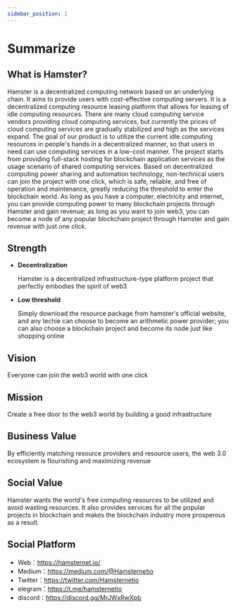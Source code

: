 ```yaml
---
sidebar_position: 1
---
```


# Summarize

## What is Hamster?

Hamster is a decentralized computing network based on an underlying chain. It aims to provide users with cost-effective computing servers. It is a decentralized computing resource leasing platform that allows for leasing of idle computing resources. There are many cloud computing service vendors providing cloud computing services, but currently the prices of cloud computing services are gradually stabilized and high as the services expand. The goal of our product is to utilize the current idle computing resources in people's hands in a decentralized manner, so that users in need can use computing services in a low-cost manner. The project starts from providing full-stack hosting for blockchain application services as the usage scenario of shared computing services. Based on decentralized computing power sharing and automation technology, non-technical users can join the project with one click, which is safe, reliable, and free of operation and maintenance, greatly reducing the threshold to enter the blockchain world. As long as you have a computer, electricity and internet, you can provide computing power to many blockchain projects through Hamster and gain revenue; as long as you want to join web3, you can become a node of any popular blockchain project through Hamster and gain revenue with just one click.

## Strength

- **Decentralization**

  Hamster is a decentralized infrastructure-type platform project that perfectly embodies the spirit of web3

- **Low threshold**

  Simply download the resource package from hamster's official website, and any techie can choose to become an arithmetic power provider; you can also choose a blockchain project and become its node just like shopping online

## Vision

Everyone can join the web3 world with one click

## Mission

Create a free door to the web3 world by building a good infrastructure

## Business Value

By efficiently matching resource providers and resource users, the web 3.0 ecosystem is flourishing and maximizing revenue

## Social Value

Hamster wants the world's free computing resources to be utilized and avoid wasting resources. It also provides services for all the popular projects in blockchain and makes the blockchain industry more prosperous as a result.

## Social Platform

- Web：<https://hamsternet.io/>
- Medium：<https://medium.com/@Hamsternetio>
- Twitter：<https://twitter.com/Hamsternetio>
- elegram：<https://t.me/hamsternetio>
- discord：<https://discord.gg/MrJWxRwXpb>
